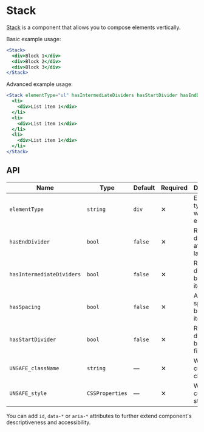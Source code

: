 # Stack

[Stack] is a component that allows you to compose elements vertically.

Basic example usage:

```jsx
<Stack>
  <div>Block 1</div>
  <div>Block 2</div>
  <div>Block 3</div>
</Stack>
```

Advanced example usage:

```jsx
<Stack elementType="ul" hasIntermediateDividers hasStartDivider hasEndDivider>
  <li>
    <div>List item 1</div>
  </li>
  <li>
    <div>List item 1</div>
  </li>
  <li>
    <div>List item 1</div>
  </li>
</Stack>
```

## API

| Name                      | Type            | Default | Required | Description                            |
| ------------------------- | --------------- | ------- | -------- | -------------------------------------- |
| `elementType`             | `string`        | `div`   | ✕        | Element type of the wrapper element    |
| `hasEndDivider`           | `bool`          | `false` | ✕        | Render a divider after the last item   |
| `hasIntermediateDividers` | `bool`          | `false` | ✕        | Render dividers between items          |
| `hasSpacing`              | `bool`          | `false` | ✕        | Apply a spacing between items          |
| `hasStartDivider`         | `bool`          | `false` | ✕        | Render a divider before the first item |
| `UNSAFE_className`        | `string`        | —       | ✕        | Wrapper custom class name              |
| `UNSAFE_style`            | `CSSProperties` | —       | ✕        | Wrapper custom style                   |

You can add `id`, `data-*` or `aria-*` attributes to further extend component's
descriptiveness and accessibility.

[stack]: https://github.com/lmc-eu/spirit-design-system/tree/main/packages/web/src/scss/components/Stack
